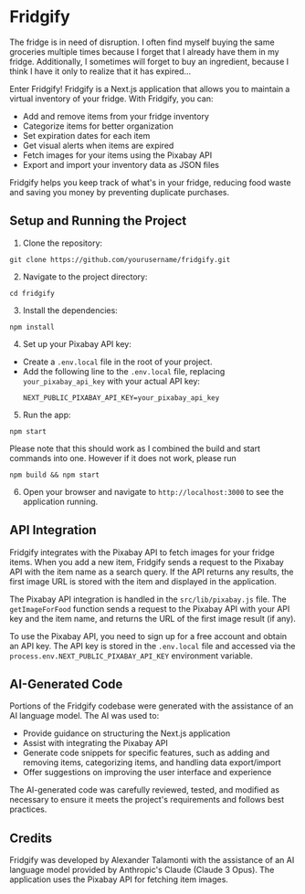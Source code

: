# Fridgify

The fridge is in need of disruption. I often find myself buying the same groceries multiple times because I forget that I already have them in my fridge. Additionally, I sometimes will forget to buy an ingredient, because I think I have it only to realize that it has expired...

Enter Fridgify! Fridgify is a Next.js application that allows you to maintain a virtual inventory of your fridge. With Fridgify, you can:

- Add and remove items from your fridge inventory
- Categorize items for better organization
- Set expiration dates for each item
- Get visual alerts when items are expired
- Fetch images for your items using the Pixabay API
- Export and import your inventory data as JSON files

Fridgify helps you keep track of what's in your fridge, reducing food waste and saving you money by preventing duplicate purchases.

## Setup and Running the Project

1. Clone the repository:
```
git clone https://github.com/yourusername/fridgify.git
```
2. Navigate to the project directory:
```
cd fridgify
```
3. Install the dependencies:
```
npm install
```

4. Set up your Pixabay API key:
- Create a `.env.local` file in the root of your project.
- Add the following line to the `.env.local` file, replacing `your_pixabay_api_key` with your actual API key:
  ```
  NEXT_PUBLIC_PIXABAY_API_KEY=your_pixabay_api_key
  ```

5. Run the app:
```
npm start
```
Please note that this should work as I combined the build and start commands into one. However if it does not work, please run
```
npm build && npm start
```


6. Open your browser and navigate to `http://localhost:3000` to see the application running.

## API Integration

Fridgify integrates with the Pixabay API to fetch images for your fridge items. When you add a new item, Fridgify sends a request to the Pixabay API with the item name as a search query. If the API returns any results, the first image URL is stored with the item and displayed in the application.

The Pixabay API integration is handled in the `src/lib/pixabay.js` file. The `getImageForFood` function sends a request to the Pixabay API with your API key and the item name, and returns the URL of the first image result (if any).

To use the Pixabay API, you need to sign up for a free account and obtain an API key. The API key is stored in the `.env.local` file and accessed via the `process.env.NEXT_PUBLIC_PIXABAY_API_KEY` environment variable.

## AI-Generated Code

Portions of the Fridgify codebase were generated with the assistance of an AI language model. The AI was used to:

- Provide guidance on structuring the Next.js application
- Assist with integrating the Pixabay API
- Generate code snippets for specific features, such as adding and removing items, categorizing items, and handling data export/import
- Offer suggestions on improving the user interface and experience

The AI-generated code was carefully reviewed, tested, and modified as necessary to ensure it meets the project's requirements and follows best practices.

## Credits

Fridgify was developed by Alexander Talamonti with the assistance of an AI language model provided by Anthropic's Claude (Claude 3 Opus). The application uses the Pixabay API for fetching item images.